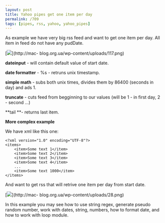 ```yaml
---
layout: post
title: Yahoo pipes get one item per day
permalink: /709
tags: [pipes, rss, yahoo, yahoo_pipes]
---
```


As example we have very big rss feed and want to get one item per day. All
item in feed do not have any pudDate.


[![](http://mac-blog.org.ua/wp-content/uploads/117-300x215.png)](http://mac-
blog.org.ua/wp-content/uploads/117.png)


**dateinput** - will contain default value of start date.

**date formatter** - %s - retruns unix timestamp.

**simple math** - subs both unix times, divides them by 86400 (seconds in day) and ads 1.

**truncate** - cuts feed from begginning to our values (will be 1 - in first day, 2 - second ...)

**tail **- returns last item.

**More complex example**

We have xml like this one:


    <?xml version="1.0" encoding="UTF-8"?>
    <items>
        <item>Some text 1</item>
        <item>Some text 2</item>
        <item>Some text 3</item>
        <item>Some text 4</item>
        ...
        <item>Some text 1000</item>
    </items>




And want to get rss that will retrive one item per day from start date.


[![](http://mac-blog.org.ua/wp-content/uploads/28-300x245.png)](http://mac-
blog.org.ua/wp-content/uploads/28.png)


In this example you may see how to use string regex, generate pseudo random
number, work with dates, string, numbers, how to format date, and how to work
with loop module.


